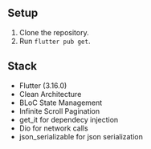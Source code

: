 
## Setup

1. Clone the repository.
2. Run `flutter pub get`.

  
##  Stack

- Flutter (3.16.0)
- Clean Architecture 
- BLoC State Management
- Infinite Scroll Pagination
- get_it for dependecy injection
- Dio for network calls
- json_serializable for json serialization


